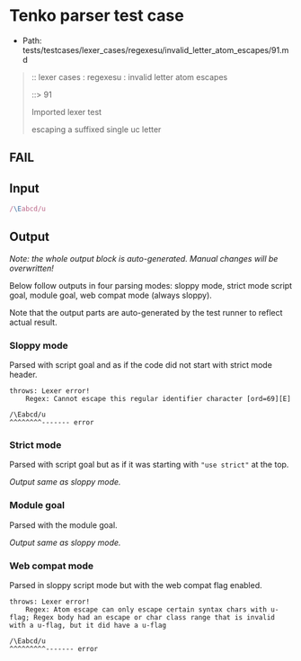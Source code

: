 # Tenko parser test case

- Path: tests/testcases/lexer_cases/regexesu/invalid_letter_atom_escapes/91.md

> :: lexer cases : regexesu : invalid letter atom escapes
>
> ::> 91
>
> Imported lexer test
>
> escaping a suffixed single uc letter

## FAIL

## Input

`````js
/\Eabcd/u
`````

## Output

_Note: the whole output block is auto-generated. Manual changes will be overwritten!_

Below follow outputs in four parsing modes: sloppy mode, strict mode script goal, module goal, web compat mode (always sloppy).

Note that the output parts are auto-generated by the test runner to reflect actual result.

### Sloppy mode

Parsed with script goal and as if the code did not start with strict mode header.

`````
throws: Lexer error!
    Regex: Cannot escape this regular identifier character [ord=69][E]

/\Eabcd/u
^^^^^^^^------- error
`````

### Strict mode

Parsed with script goal but as if it was starting with `"use strict"` at the top.

_Output same as sloppy mode._

### Module goal

Parsed with the module goal.

_Output same as sloppy mode._

### Web compat mode

Parsed in sloppy script mode but with the web compat flag enabled.

`````
throws: Lexer error!
    Regex: Atom escape can only escape certain syntax chars with u-flag; Regex body had an escape or char class range that is invalid with a u-flag, but it did have a u-flag

/\Eabcd/u
^^^^^^^^^------- error
`````

